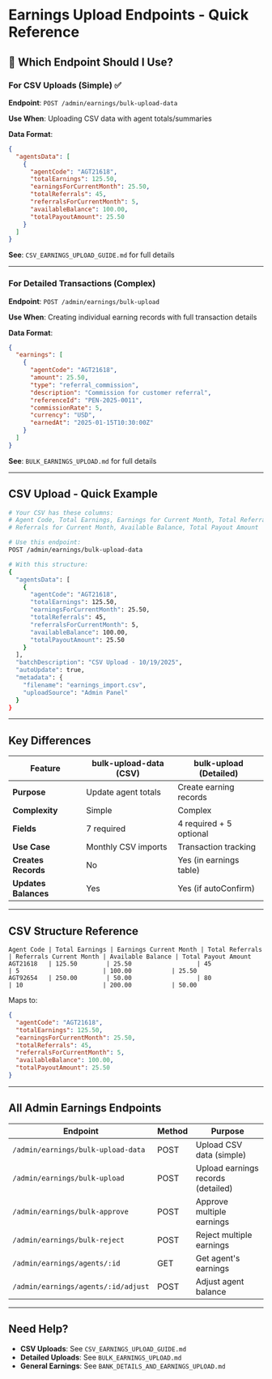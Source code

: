 # Earnings Upload Endpoints - Quick Reference

## 🎯 Which Endpoint Should I Use?

### For CSV Uploads (Simple) ✅
**Endpoint**: `POST /admin/earnings/bulk-upload-data`

**Use When**: Uploading CSV data with agent totals/summaries

**Data Format**:
```json
{
  "agentsData": [
    {
      "agentCode": "AGT21618",
      "totalEarnings": 125.50,
      "earningsForCurrentMonth": 25.50,
      "totalReferrals": 45,
      "referralsForCurrentMonth": 5,
      "availableBalance": 100.00,
      "totalPayoutAmount": 25.50
    }
  ]
}
```

**See**: `CSV_EARNINGS_UPLOAD_GUIDE.md` for full details

---

### For Detailed Transactions (Complex)
**Endpoint**: `POST /admin/earnings/bulk-upload`

**Use When**: Creating individual earning records with full transaction details

**Data Format**:
```json
{
  "earnings": [
    {
      "agentCode": "AGT21618",
      "amount": 25.50,
      "type": "referral_commission",
      "description": "Commission for customer referral",
      "referenceId": "PEN-2025-0011",
      "commissionRate": 5,
      "currency": "USD",
      "earnedAt": "2025-01-15T10:30:00Z"
    }
  ]
}
```

**See**: `BULK_EARNINGS_UPLOAD.md` for full details

---

## CSV Upload - Quick Example

```bash
# Your CSV has these columns:
# Agent Code, Total Earnings, Earnings for Current Month, Total Referrals, 
# Referrals for Current Month, Available Balance, Total Payout Amount

# Use this endpoint:
POST /admin/earnings/bulk-upload-data

# With this structure:
{
  "agentsData": [
    {
      "agentCode": "AGT21618",
      "totalEarnings": 125.50,
      "earningsForCurrentMonth": 25.50,
      "totalReferrals": 45,
      "referralsForCurrentMonth": 5,
      "availableBalance": 100.00,
      "totalPayoutAmount": 25.50
    }
  ],
  "batchDescription": "CSV Upload - 10/19/2025",
  "autoUpdate": true,
  "metadata": {
    "filename": "earnings_import.csv",
    "uploadSource": "Admin Panel"
  }
}
```

---

## Key Differences

| Feature | bulk-upload-data (CSV) | bulk-upload (Detailed) |
|---------|------------------------|------------------------|
| **Purpose** | Update agent totals | Create earning records |
| **Complexity** | Simple | Complex |
| **Fields** | 7 required | 4 required + 5 optional |
| **Use Case** | Monthly CSV imports | Transaction tracking |
| **Creates Records** | No | Yes (in earnings table) |
| **Updates Balances** | Yes | Yes (if autoConfirm) |

---

## CSV Structure Reference

```
Agent Code | Total Earnings | Earnings Current Month | Total Referrals | Referrals Current Month | Available Balance | Total Payout Amount
AGT21618   | 125.50        | 25.50                  | 45              | 5                       | 100.00           | 25.50
AGT92654   | 250.00        | 50.00                  | 80              | 10                      | 200.00           | 50.00
```

Maps to:

```json
{
  "agentCode": "AGT21618",
  "totalEarnings": 125.50,
  "earningsForCurrentMonth": 25.50,
  "totalReferrals": 45,
  "referralsForCurrentMonth": 5,
  "availableBalance": 100.00,
  "totalPayoutAmount": 25.50
}
```

---

## All Admin Earnings Endpoints

| Endpoint | Method | Purpose |
|----------|--------|---------|
| `/admin/earnings/bulk-upload-data` | POST | Upload CSV data (simple) |
| `/admin/earnings/bulk-upload` | POST | Upload earnings records (detailed) |
| `/admin/earnings/bulk-approve` | POST | Approve multiple earnings |
| `/admin/earnings/bulk-reject` | POST | Reject multiple earnings |
| `/admin/earnings/agents/:id` | GET | Get agent's earnings |
| `/admin/earnings/agents/:id/adjust` | POST | Adjust agent balance |

---

## Need Help?

- **CSV Uploads**: See `CSV_EARNINGS_UPLOAD_GUIDE.md`
- **Detailed Uploads**: See `BULK_EARNINGS_UPLOAD.md`
- **General Earnings**: See `BANK_DETAILS_AND_EARNINGS_UPLOAD.md`

